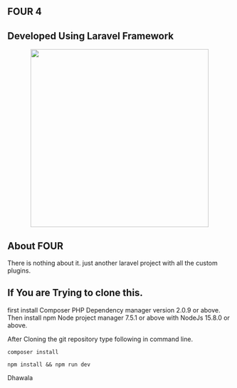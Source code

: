 ## FOUR 4
## Developed Using Laravel Framework
<p align="center"><a href="https://laravel.com" target="_blank"><img src="https://raw.githubusercontent.com/laravel/art/master/logo-lockup/5%20SVG/2%20CMYK/1%20Full%20Color/laravel-logolockup-cmyk-red.svg" width="400"></a></p>


## About FOUR
There is nothing about it. just another laravel project with all the custom plugins. 


## If You are Trying to clone this.

first install Composer PHP Dependency manager version 2.0.9 or above.
Then install npm Node project manager 7.5.1 or above with NodeJs 15.8.0 or above.

After Cloning the git repository type following in command line.

`composer install`

`npm install && npm run dev`

Dhawala




